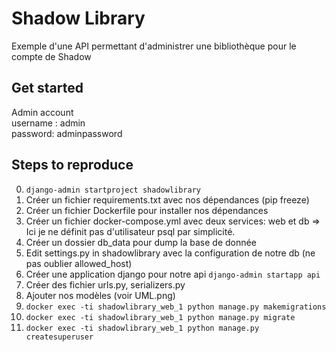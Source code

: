 # Shadow Library

Exemple d'une API permettant d'administrer une bibliothèque pour le compte de Shadow

## Get started

Admin account  
username : admin  
password: adminpassword  

## Steps to reproduce

0. ```django-admin startproject shadowlibrary```
1. Créer un fichier requirements.txt avec nos dépendances (pip freeze)
2. Créer un fichier Dockerfile pour installer nos dépendances
3. Créer un fichier docker-compose.yml avec deux services: web et db
=> Ici je ne définit pas d'utilisateur psql par simplicité.
4. Créer un dossier db_data pour dump la base de donnée
5. Edit settings.py in shadowlibrary avec la configuration de notre db (ne pas oublier allowed_host)
6. Créer une application django pour notre api
 ```django-admin startapp api```
7. Créer des fichier urls.py, serializers.py
8. Ajouter nos modèles (voir UML.png)
9. ```docker exec -ti shadowlibrary_web_1 python manage.py makemigrations```
10. ```docker exec -ti shadowlibrary_web_1 python manage.py migrate```
11. ```docker exec -ti shadowlibrary_web_1 python manage.py createsuperuser```
